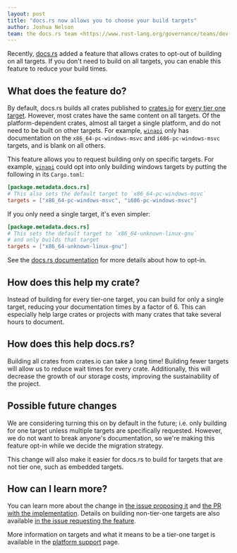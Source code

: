 ```yaml
---
layout: post
title: "docs.rs now allows you to choose your build targets"
author: Joshua Nelson
team: the docs.rs team <https://www.rust-lang.org/governance/teams/dev-tools#docs-rs>
---
```


Recently, [docs.rs] added a feature that allows crates to opt-out of building on all targets.
If you don't need to build on all targets, you can enable this feature to reduce your build times.

## What does the feature do?

By default, docs.rs builds all crates published to [crates.io] for [every tier one target][metadata].
However, most crates have the same content on all targets.
Of the platform-dependent crates, almost all target a single platform,
and do not need to be built on other targets.
For example, [`winapi`] only has documentation on the `x86_64-pc-windows-msvc`
and `i686-pc-windows-msvc` targets, and is blank on all others.

This feature allows you to request building only on specific targets.
For example, [`winapi`] could opt into only building windows targets
by putting the following in its `Cargo.toml`:

```toml
[package.metadata.docs.rs]
# This also sets the default target to `x86_64-pc-windows-msvc`
targets = ["x86_64-pc-windows-msvc", "i686-pc-windows-msvc"]
```

If you only need a single target, it's even simpler:

```toml
[package.metadata.docs.rs]
# This sets the default target to `x86_64-unknown-linux-gnu`
# and only builds that target
targets = ["x86_64-unknown-linux-gnu"]
```

See the [docs.rs documentation][metadata] for more details about how to opt-in.

## How does this help my crate?

Instead of building for every tier-one target, you can build for only a single target,
reducing your documentation times by a factor of 6.
This can especially help large crates or projects with many crates
that take several hours to document.

## How does this help docs.rs?

Building all crates from crates.io can take a long time!
Building fewer targets will allow us to reduce wait times for every crate.
Additionally, this will decrease the growth of our storage costs, improving the sustainability of the project.

## Possible future changes

We are considering turning this on by default in the future;
i.e. only building for one target unless multiple targets are specifically requested.
However, we do not want to break anyone's documentation, so we're making this feature opt-in  while we decide the migration strategy.

This change will also make it easier for docs.rs to build
for targets that are not tier one, such as embedded targets.

## How can I learn more?

You can learn more about the change in [the issue proposing it][docs.rs#343] and [the PR with the implementation][docs.rs#632]. Details on building non-tier-one targets are also available [in the issue requesting the feature][docs.rs#563].

More information on targets and what it means to be a tier-one target is available in the [platform support] page.

[docs.rs]: https://docs.rs/
[crates.io]: https://crates.io/
[platform support]: https://forge.rust-lang.org/release/platform-support.html
[metadata]: https://docs.rs/about#metadata
[`winapi`]: https://docs.rs/winapi/
[docs.rs#343]: https://github.com/rust-lang/docs.rs/issues/343
[docs.rs#563]: https://github.com/rust-lang/docs.rs/issues/563#issuecomment-573321498
[docs.rs#632]: https://github.com/rust-lang/docs.rs/pull/632
